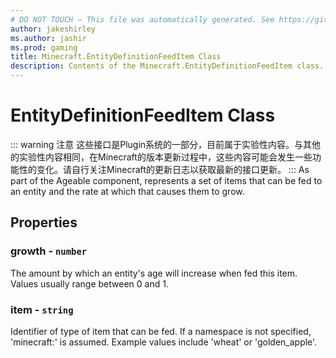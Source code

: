 ```yaml
---
# DO NOT TOUCH — This file was automatically generated. See https://github.com/Mojang/MinecraftScriptingApiDocsGenerator to modify descriptions, examples, etc.
author: jakeshirley
ms.author: jashir
ms.prod: gaming
title: Minecraft.EntityDefinitionFeedItem Class
description: Contents of the Minecraft.EntityDefinitionFeedItem class.
---
```

# EntityDefinitionFeedItem Class
::: warning 注意
这些接口是Plugin系统的一部分，目前属于实验性内容。与其他的实验性内容相同，在Minecraft的版本更新过程中，这些内容可能会发生一些功能性的变化。请自行关注Minecraft的更新日志以获取最新的接口更新。
:::
As part of the Ageable component, represents a set of items that can be fed to an entity and the rate at which that causes them to grow.

## Properties
### **growth** - `number`
The amount by which an entity's age will increase when fed this item. Values usually range between 0 and 1.


### **item** - `string`
Identifier of type of item that can be fed. If a namespace is not specified, 'minecraft:' is assumed. Example values include 'wheat' or 'golden_apple'.



